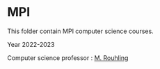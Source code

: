 # MPI
This folder contain MPI computer science courses.

Year 2022-2023

Computer science professor : [M. Rouhling](https://github.com/drouhling)

